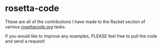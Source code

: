 rosetta-code
============

These are all of the contributions I have made to the Racket section of various [rosettacode.org](http://www.rosettacode.org) tasks.

If you would like to improve any examples, PLEASE feel free to pull the code and send a request!
